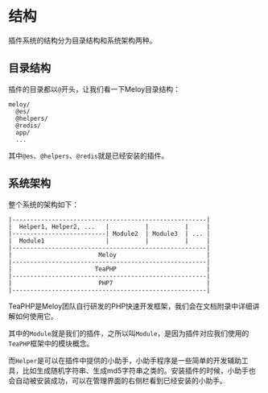 # 结构
插件系统的结构分为目录结构和系统架构两种。

## 目录结构
插件的目录都以`@`开头，让我们看一下Meloy目录结构：
~~~
meloy/
  @es/
  @helpers/
  @redis/
  app/
  ...
~~~
其中`@es`、`@helpers`、`@redis`就是已经安装的插件。

## 系统架构
整个系统的架构如下：
~~~
|------------------------------------------------------|
|  Helper1, Helper2, ...   |          |          |     |
|--------------------------| Module2  | Module3  | ... |
|  Module1                 |          |          |     |
|------------------------------------------------------|
|                        Meloy                         |
|------------------------------------------------------|
|                       TeaPHP                         |
|------------------------------------------------------|
|                        PHP7                          |
|------------------------------------------------------|
~~~

TeaPHP是Meloy团队自行研发的PHP快速开发框架，我们会在文档附录中详细讲解如何使用它。

其中的`Module`就是我们的插件，之所以叫`Module`，是因为插件对应我们使用的`TeaPHP`框架中的模块概念。

而`Helper`是可以在插件中提供的小助手，小助手程序是一些简单的开发辅助工具，比如生成随机字符串、生成md5字符串之类的。安装插件的时候，小助手也会自动被安装成功，可以在管理界面的右侧栏看到已经安装的小助手。

